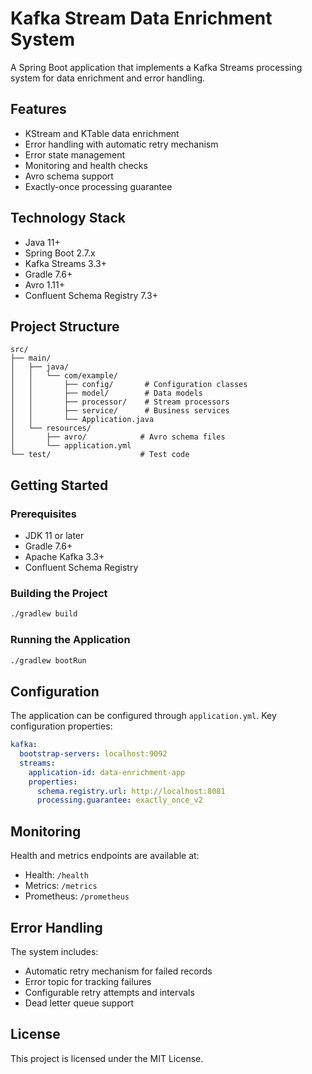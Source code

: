 # Kafka Stream Data Enrichment System

A Spring Boot application that implements a Kafka Streams processing system for data enrichment and error handling.

## Features

- KStream and KTable data enrichment
- Error handling with automatic retry mechanism
- Error state management
- Monitoring and health checks
- Avro schema support
- Exactly-once processing guarantee

## Technology Stack

- Java 11+
- Spring Boot 2.7.x
- Kafka Streams 3.3+
- Gradle 7.6+
- Avro 1.11+
- Confluent Schema Registry 7.3+

## Project Structure

```
src/
├── main/
│   ├── java/
│   │   └── com/example/
│   │       ├── config/       # Configuration classes
│   │       ├── model/        # Data models
│   │       ├── processor/    # Stream processors
│   │       ├── service/      # Business services
│   │       └── Application.java
│   └── resources/
│       ├── avro/            # Avro schema files
│       └── application.yml
└── test/                    # Test code
```

## Getting Started

### Prerequisites

- JDK 11 or later
- Gradle 7.6+
- Apache Kafka 3.3+
- Confluent Schema Registry

### Building the Project

```bash
./gradlew build
```

### Running the Application

```bash
./gradlew bootRun
```

## Configuration

The application can be configured through `application.yml`. Key configuration properties:

```yaml
kafka:
  bootstrap-servers: localhost:9092
  streams:
    application-id: data-enrichment-app
    properties:
      schema.registry.url: http://localhost:8081
      processing.guarantee: exactly_once_v2
```

## Monitoring

Health and metrics endpoints are available at:
- Health: `/health`
- Metrics: `/metrics`
- Prometheus: `/prometheus`

## Error Handling

The system includes:
- Automatic retry mechanism for failed records
- Error topic for tracking failures
- Configurable retry attempts and intervals
- Dead letter queue support

## License

This project is licensed under the MIT License. 